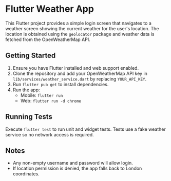 # Flutter Weather App

This Flutter project provides a simple login screen that navigates to a weather screen showing the current weather for the user's location. The location is obtained using the `geolocator` package and weather data is fetched from the OpenWeatherMap API.

## Getting Started

1. Ensure you have Flutter installed and web support enabled.
2. Clone the repository and add your OpenWeatherMap API key in `lib/services/weather_service.dart` by replacing `YOUR_API_KEY`.
3. Run `flutter pub get` to install dependencies.
4. Run the app:
   - Mobile: `flutter run`
   - Web: `flutter run -d chrome`

## Running Tests

Execute `flutter test` to run unit and widget tests. Tests use a fake weather service so no network access is required.

## Notes

- Any non-empty username and password will allow login.
- If location permission is denied, the app falls back to London coordinates.
